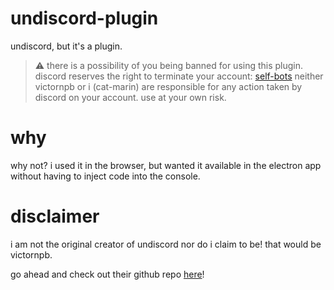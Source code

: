 # undiscord-plugin
undiscord, but it's a plugin. 

> :warning: there is a possibility of you being banned for using this plugin. discord reserves the right to terminate your account: [self-bots](https://support.discordapp.com/hc/en-us/articles/115002192352-Automated-user-accounts-self-bots)
> neither victornpb or i (cat-marin) are responsible for any action taken by discord on your account. use at your own risk.

# why
why not? i used it in the browser, but wanted it available in the electron app without having to inject code into the console.

# disclaimer
i am not the original creator of undiscord nor do i claim to be! that would be victornpb. 

go ahead and check out their github repo [here](https://github.com/victornpb/deleteDiscordMessages)!
